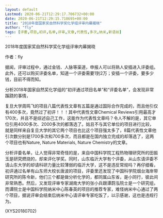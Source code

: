 ```yaml
---
layout: default
Lastmod: 2020-06-21T12:29:17.706732+00:00
date: 2020-06-21T12:29:15.718695+00:00
title: "2018年度国家奖自然科学奖化学组评审内幕揭晓"
author: "fly"
tags: [评委,项目,初评,名单,评审,文章,代表性,多次,纳米,新语丝]
---
```


2018年度国家奖自然科学奖化学组评审内幕揭晓

作者：fly

据闻，评审过程中，通过金钱、人脉等渠道，申报人可以将熟人安插进入评委组。此外，还可以购买评委名单，知道一个评委需要1到2万；安插一个评委，要多少钱，目前不得而知。

分析2018年国家自然奖化学组的“初评通过项目名单”和“评委名单”，会发现非常蹊跷的事情，

复旦大学周鸣飞的项目八篇代表性文章有五篇是通过国际合作完成的，而且他引仅有400多次，竟然过了初评！！！其中代表性文章Chemical Reviews引用最高才170次，并且不是综述自己工作，这能作为代表性文章吗？令人不解的是，其它单位引用4000多次、2000多次的都落选了。姑且不与其它单位的项目进行比较，就是同样来自复旦大学的其它两个项目也比这个项目强太多了，8篇代表性文章他引次数分别是1700多次和700多次，而且都是在国内独立完成的却落选了，这两个项目也有Nature, Nature Materials, Nature Chemistry的文章。

分析评委名单，让人觉得非常奇怪的是，来自中国科学院工程热物理研究所的田振玉是研究燃烧的，却来评化学奖。同时，山东临沂大学有个评委，从山东请评委不请山东大学的却请科研力量比较薄弱的临沂大学，这不是违反常规吗？再仔细看，初评通过名单有山东师大校长唐波的项目，评委里还发现了中国科学院烟台海岸带研究所的陈令新，他们三个都是做分析化学的，都同属山东省，是小同行，彼此间非常熟悉。然后，又发现评审专家湖南大学的张小兵跟谭蔚泓院士是一个研究组，而谭院士是中国科学院纳米中心陈春英的项目的推荐专家，难怪纳米中心通过了两个项目，据说评审会结束后纳米中心请评审专家吃饭了，以示感谢，这也是违规行为。

(XYS20180702)

